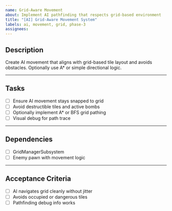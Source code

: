 ```yaml
---
name: Grid-Aware Movement
about: Implement AI pathfinding that respects grid-based environment
title: "[AI] Grid-Aware Movement System"
labels: ai, movement, grid, phase-3
assignees: 
---
```


## Description

Create AI movement that aligns with grid-based tile layout and avoids obstacles. Optionally use A* or simple directional logic.

---

## Tasks

- [ ] Ensure AI movement stays snapped to grid  
- [ ] Avoid destructible tiles and active bombs  
- [ ] Optionally implement A* or BFS grid pathing  
- [ ] Visual debug for path trace  

---

## Dependencies

- [ ] GridManagerSubsystem  
- [ ] Enemy pawn with movement logic  

---

## Acceptance Criteria

- [ ] AI navigates grid cleanly without jitter  
- [ ] Avoids occupied or dangerous tiles  
- [ ] Pathfinding debug info works  
